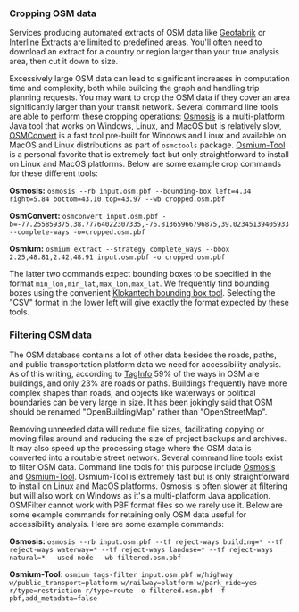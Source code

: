 ### Cropping OSM data

Services producing automated extracts of OSM data like [Geofabrik](http://download.geofabrik.de) or [Interline Extracts](https://www.interline.io/osm/extracts/) are limited to predefined areas. You'll often need to download an extract for a country or region larger than your true analysis area, then cut it down to size. 

Excessively large OSM data can lead to significant increases in computation time and complexity, both while building the graph and handling trip planning requests. You may want to crop the OSM data if they cover an area significantly larger than your transit network. Several command line tools are able to perform these cropping operations: [Osmosis](https://wiki.openstreetmap.org/wiki/Osmosis) is a multi-platform Java tool that works on Windows, Linux, and MacOS but is relatively slow, [OSMConvert](https://wiki.openstreetmap.org/wiki/Osmconvert) is a fast tool pre-built for Windows and Linux and available on MacOS and Linux distributions as part of `osmctools` package. [Osmium-Tool](https://wiki.openstreetmap.org/wiki/Osmium) is a personal favorite that is extremely fast but only straightforward to install on Linux and MacOS platforms. Below are some example crop commands for these different tools:

**Osmosis:** `osmosis --rb input.osm.pbf --bounding-box left=4.34 right=5.84 bottom=43.10 top=43.97 --wb cropped.osm.pbf`

**OsmConvert:** `osmconvert input.osm.pbf -b=-77.255859375,38.77764022307335,-76.81365966796875,39.02345139405933 --complete-ways -o=cropped.osm.pbf`

**Osmium:** `osmium extract --strategy complete_ways --bbox 2.25,48.81,2.42,48.91 input.osm.pbf -o cropped.osm.pbf`

The latter two commands expect bounding boxes to be specified in the format `min_lon,min_lat,max_lon,max_lat`. We frequently find bounding boxes using the convenient [Klokantech bounding box tool](https://boundingbox.klokantech.com/). Selecting the "CSV" format in the lower left will give exactly the format expected by these tools.

### Filtering OSM data

The OSM database contains a lot of other data besides the roads, paths, and public transportation platform data we need for accessibility analysis. As of this writing, according to [TagInfo](https://taginfo.openstreetmap.org/) 59% of the ways in OSM are buildings, and only 23% are roads or paths. Buildings frequently have more complex shapes than roads, and objects like waterways or political boundaries can be very large in size. It has been jokingly said that OSM should be renamed "OpenBuildingMap" rather than "OpenStreetMap".

Removing unneeded data will reduce file sizes, facilitating copying or moving files around and reducing the size of project backups and archives. It may also speed up the processing stage where the OSM data is converted into a routable street network. Several command line tools exist to filter OSM data. Command line tools for this purpose include [Osmosis](https://wiki.openstreetmap.org/wiki/Osmosis) and [Osmium-Tool](https://osmcode.org/osmium-tool/). Osmium-Tool is extremely fast but is only straightforward to install on Linux and MacOS platforms. Osmosis is often slower at filtering but will also work on Windows as it's a multi-platform Java application. OSMFilter cannot work with PBF format files so we rarely use it. Below are some example commands for retaining only OSM data useful for accessibility analysis. Here are some example commands:

**Osmosis:** `osmosis --rb input.osm.pbf --tf reject-ways building=* --tf reject-ways waterway=* --tf reject-ways landuse=* --tf reject-ways natural=* --used-node --wb filtered.osm.pbf`

**Osmium-Tool:** `osmium tags-filter input.osm.pbf w/highway w/public_transport=platform w/railway=platform w/park_ride=yes r/type=restriction r/type=route -o filtered.osm.pbf -f pbf,add_metadata=false`
